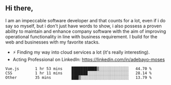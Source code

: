 ## Hi there,

I am an impeccable software developer and that counts for a lot, even if i do say so myself, but i don't just have words to show, i also possess a proven ability to maintain and enhance company software with the aim of improving operational functionality in line with business requirement. I build for the web and businesses with my favorite stacks.
- ⚡ Finding my way into cloud services a lot (it's really interesting).
- Acting Professional on LinkedIn: https://linkedin.com/in/adebayo-moses

<!--START_SECTION:waka-->

```text
Vue.js       1 hr 53 mins    ███████████▒░░░░░░░░░░░░░   44.70 %
CSS          1 hr 11 mins    ███████░░░░░░░░░░░░░░░░░░   28.14 %
Other        35 mins         ███▒░░░░░░░░░░░░░░░░░░░░░   13.79 %
```

<!--END_SECTION:waka-->
